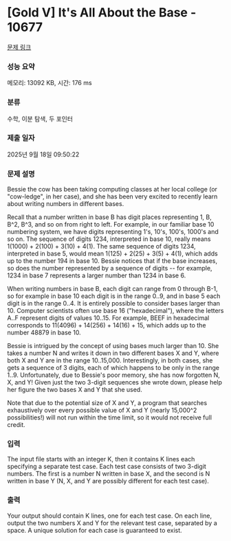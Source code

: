 # [Gold V] It's All About the Base - 10677 

[문제 링크](https://www.acmicpc.net/problem/10677) 

### 성능 요약

메모리: 13092 KB, 시간: 176 ms

### 분류

수학, 이분 탐색, 두 포인터

### 제출 일자

2025년 9월 18일 09:50:22

### 문제 설명

<p>Bessie the cow has been taking computing classes at her local college (or "cow-ledge", in her case), and she has been very excited to recently learn about writing numbers in different bases.</p>

<p>Recall that a number written in base B has digit places representing 1, B, B^2, B^3, and so on from right to left.  For example, in our familiar base 10 numbering system, we have digits representing 1's, 10's, 100's, 1000's and so on. The sequence of digits 1234, interpreted in base 10, really means 1(1000) + 2(100) + 3(10) + 4(1). The same sequence of digits 1234, interpreted in base 5, would mean 1(125) + 2(25) + 3(5) + 4(1), which adds up to the number 194 in base 10.  Bessie notices that if the base increases, so does the number represented by a sequence of digits -- for example, 1234 in base 7 represents a larger number than 1234 in base 6.</p>

<p>When writing numbers in base B, each digit can range from 0 through B-1, so for example in base 10 each digit is in the range 0..9, and in base 5 each digit is in the range 0..4.  It is entirely possible to consider bases larger than 10.  Computer scientists often use base 16 ("hexadecimal"), where the letters A..F represent digits of values 10..15.  For example, BEEF in hexadecimal corresponds to 11(4096) + 14(256) + 14(16) + 15, which adds up to the number 48879 in base 10.</p>

<p>Bessie is intrigued by the concept of using bases much larger than 10. She takes a number N and writes it down in two different bases X and Y, where both X and Y are in the range 10..15,000.  Interestingly, in both cases, she gets a sequence of 3 digits, each of which happens to be only in the range 1..9.  Unfortunately, due to Bessie's poor memory, she has now forgotten N, X, and Y!  Given just the two 3-digit sequences she wrote down, please help her figure the two bases X and Y that she used.</p>

<p>Note that due to the potential size of X and Y, a program that searches exhaustively over every possible value of X and Y (nearly 15,000^2 possibilities!) will not run within the time limit, so it would not receive full credit.</p>

### 입력 

 <p>The input file starts with an integer K, then it contains K lines each specifying a separate test case.  Each test case consists of two 3-digit numbers.  The first is a number N written in base X, and the second is N written in base Y (N, X, and Y are possibly different for each test case).</p>

### 출력 

 <p>Your output should contain K lines, one for each test case.  On each line, output the two numbers X and Y for the relevant test case, separated by a space.  A unique solution for each case is guaranteed to exist.</p>

